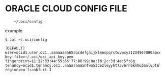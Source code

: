 # ORACLE CLOUD CONFIG FILE

```linux
 	~/.oci/config
```

example:

```linux
$ cat ~/.oci/config

[DEFAULT]
user=ocid1.user.oc1..aaaaaaaa65abcdefghijklmnopqrstuvwxyz1234567890abcdefghijklmn
key_file=~/.oci/oci_api_key.pem
fingerprint=11:22:33:44:55:66:77:88:99:0a:1b:2c:3d:4e:5f:6g
tenancy=ocid1.tenancy.oc1..aaaaaaaa5nfwo53cezleyy6t73v6rn6knhu3molvptnl3kcq34l5ztenancy
region=eu-frankfurt-1
```



